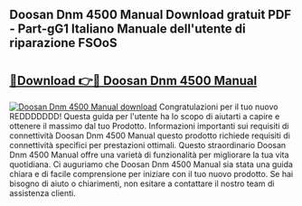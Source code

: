 ## Doosan Dnm 4500 Manual Download gratuit PDF - Part-gG1 Italiano Manuale dell'utente di riparazione FSOoS

# <h2><a href="http://df978f.blite.top/?on=Doosan+Dnm+4500+Manual">🔗Download 👉🔴 Doosan Dnm 4500 Manual</a></h2>

[![Doosan Dnm 4500 Manual download](https://i.imgur.com/lujVjoI.png)](http://df978f.blite.top/?on=Doosan+Dnm+4500+Manual)
Congratulazioni per il tuo nuovo REDDDDDDD! Questa guida per l'utente ha lo scopo di aiutarti a capire e ottenere il massimo dal tuo Prodotto. Informazioni importanti sui requisiti di connettività Doosan Dnm 4500 Manual questo prodotto richiede requisiti di connettività specifici per prestazioni ottimali. Questo straordinario Doosan Dnm 4500 Manual offre una varietà di funzionalità per migliorare la tua vita quotidiana. Ci auguriamo che Doosan Dnm 4500 Manual sia stata una guida chiara e di facile comprensione per iniziare con il tuo nuovo prodotto. Se hai bisogno di aiuto o chiarimenti, non esitare a contattare il nostro team di assistenza clienti.
